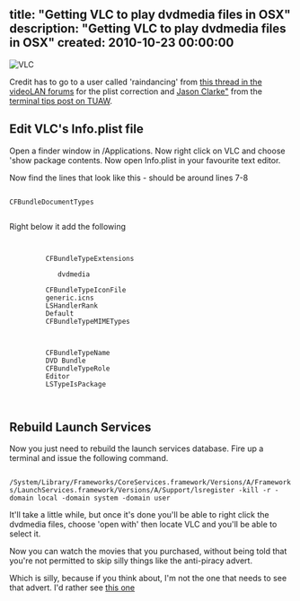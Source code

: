 title: "Getting VLC to play dvdmedia files in OSX"
description: "Getting VLC to play dvdmedia files in OSX"
created: 2010-10-23 00:00:00
---

![VLC](http://media.jamiecurle.com/uploads/2010/10/23/blogimage/VLC.850x600.jpg)

Credit has to go to a user called 'raindancing' from [this thread in the videoLAN forums](http://forum.videolan.org/viewtopic.php?f=7&t=62834) for the plist correction and [Jason Clarke"](http://www.tuaw.com/bloggers/jason-clarke/ ) from the [terminal tips post on TUAW](http://www.tuaw.com/2009/06/11/terminal-tips-rebuild-your-launch-services-database-to-clean-up). 

## Edit VLC's Info.plist file

Open a finder window in /Applications.  Now right click on VLC and choose 'show package contents. Now open Info.plist in your favourite text editor.  

Now find the lines that look like this - should be around lines 7-8


<code lang="xml">
<key>CFBundleDocumentTypes</key>
<array>
</code>


Right below it add the following


<code lang="xml">
        <dict>
         <key>CFBundleTypeExtensions</key>
         <array>
            <string>dvdmedia</string>
         </array>
         <key>CFBundleTypeIconFile</key>
         <string>generic.icns</string>
         <key>LSHandlerRank</key>
         <string>Default</string>
         <key>CFBundleTypeMIMETypes</key>
         <array>
            <string></string>
         </array>
         <key>CFBundleTypeName</key>
         <string>DVD Bundle</string>
         <key>CFBundleTypeRole</key>
         <string>Editor</string>
         <key>LSTypeIsPackage</key>
         <true/>
      </dict>
</code>



## Rebuild Launch Services

Now you just need to rebuild the launch services database. Fire up a terminal and issue the following command.


<code lang="bash">
/System/Library/Frameworks/CoreServices.framework/Versions/A/Frameworks/LaunchServices.framework/Versions/A/Support/lsregister -kill -r -domain local -domain system -domain user
</code>


It'll take a little while, but once it's done you'll be able to right click the dvdmedia files, choose 'open with' then locate VLC and you'll be able to select it.

Now you can watch the movies that you purchased, without being told that you're not permitted to skip silly things like the anti-piracy advert.

Which is silly, because if you think about, I'm not the one that needs to see that advert.  I'd rather see [this one](http://www.youtube.com/watch?v=8wRxfz_6E7o&NR=1)